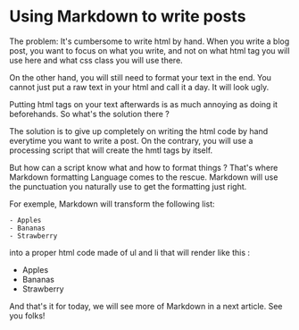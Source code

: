 # Using Markdown to write posts

The problem: It's cumbersome to write html by hand. When you write a blog post, you want to focus on what you write, and not on what html tag you will use here and what css class you will use there.

On the other hand, you will still need to format your text in the end. You cannot  just put a raw text in your html and call it a day. It will look ugly.

Putting html tags on your text afterwards is as much annoying as doing it beforehands. So what's the solution there ?

The solution is to give up completely on writing the html code by hand everytime you want to write a post. On the contrary, you will use a processing script that will create the hmtl tags by itself.

But how can a script know what and how to format things ? That's where Markdown formatting Language comes to the rescue. Markdown will use the punctuation you naturally use to get the formatting just right.

For exemple, Markdown will transform the following list:
```
- Apples
- Bananas
- Strawberry
```
into a proper html code made of ul and li that will render like this :
- Apples
- Bananas
- Strawberry

And that's it for today, we will see more of Markdown in a next article. See you folks!
